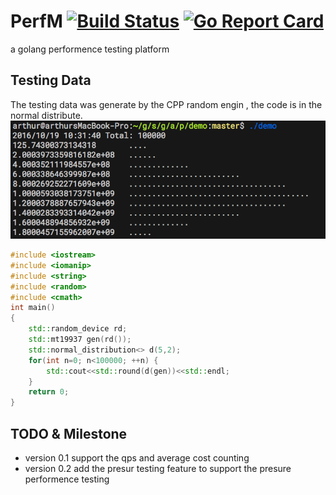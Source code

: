 # PerfM [![Build Status](https://travis-ci.org/arthurkiller/perfM.svg?branch=master)](https://travis-ci.org/arthurkiller/perfM) [![Go Report Card](https://goreportcard.com/badge/github.com/arthurkiller/perfM)](https://goreportcard.com/report/github.com/arthurkiller/perfM)
a golang performence testing platform

## Testing Data
The testing data was generate by the CPP random engin , the code is in the normal distribute.
[![pic](demo/screen.png)](github.com/arthurkiller/perfM)

```cpp
#include <iostream>
#include <iomanip>
#include <string>
#include <random>
#include <cmath>
int main()
{
    std::random_device rd;
    std::mt19937 gen(rd());
    std::normal_distribution<> d(5,2);
    for(int n=0; n<100000; ++n) {
        std::cout<<std::round(d(gen))<<std::endl;
    }
    return 0;
}
```

## TODO & Milestone
* version 0.1 
    support the qps and average cost counting
* version 0.2
    add the presur testing feature to support the presure performence testing
